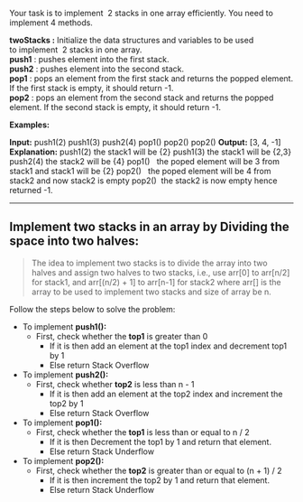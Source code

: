 Your task is to implement  2 stacks in one array efficiently. You need to implement 4 methods.

**twoStacks :** Initialize the data structures and variables to be used to implement  2 stacks in one array.  
**push1** : pushes element into the first stack.  
**push2** : pushes element into the second stack.  
**pop1** : pops an element from the first stack and returns the popped element. If the first stack is empty, it should return -1.  
**pop2** : pops an element from the second stack and returns the popped element. If the second stack is empty, it should return -1.  

**Examples:**

**Input:**
push1(2)
push1(3)
push2(4)
pop1()
pop2()
pop2()
**Output:** [3, 4, -1]
**Explanation:**
push1(2) the stack1 will be {2}
push1(3) the stack1 will be {2,3}
push2(4) the stack2 will be {4}
pop1()   the poped element will be 3 from stack1 and stack1 will be {2}
pop2()   the poped element will be 4 from stack2 and now stack2 is empty
pop2()   the stack2 is now empty hence returned -1.

--------------------------------------------------------------------
## ****Implement two stacks in an array by Dividing the space into two halves:****

> The idea to implement two stacks is to divide the array into two halves and assign two halves to two stacks, i.e., use arr[0] to arr[n/2] for stack1, and arr[(n/2) + 1] to arr[n-1] for stack2 where arr[] is the array to be used to implement two stacks and size of array be n. 

Follow the steps below to solve the problem:

- To implement ****push1():****
    - First, check whether the ****top1**** is greater than 0 
        - If it is then add an element at the top1 index and decrement top1 by 1
        - Else return Stack Overflow
- To implement ****push2():****
    - First, check whether ****top2**** is less than n - 1
        - If it is then add an element at the top2 index and increment the top2 by 1
        - Else return Stack Overflow
- To implement ****pop1():****
    - First, check whether the ****top1**** is less than or equal to n / 2
        - If it is then Decrement the top1 by 1 and return that element.
        - Else return Stack Underflow
- To implement ****pop2():****
    - First, check whether the ****top2**** is greater than or equal to (n + 1) / 2
        - If it is then increment the top2 by 1 and return that element.
        - Else return Stack Underflow